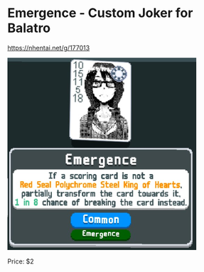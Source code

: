 # Emergence - Custom Joker for Balatro
 https://nhentai.net/g/177013

![Emergence](./preview.png)

Price: $2